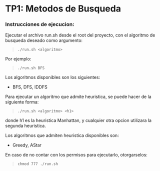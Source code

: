 
# TP1: Metodos de Busqueda

### Instrucciones de ejecucion:
Ejecutar el archivo run.sh desde el root del proyecto, con el algoritmo de busqueda deseado como argumento:
> `./run.sh <algoritmo>`

Por ejemplo: 
> `./run.sh BFS`

Los algoritmos disponibles son los siguientes:
- BFS, DFS, IDDFS

Para ejecutar un algoritmo que admite heuristica, se puede hacer de la siguiente forma:
> `./run.sh <algoritmo> <h1>`

donde h1 es la heuristica Manhattan, y cualquier otra opcion utilizara la segunda heuristica.

Los algoritmos que admiten heuristica disponibles son:
- Greedy, AStar
  
En caso de no contar con los permisos para ejecutarlo, otorgarselos:
> `chmod 777 ./run.sh`

